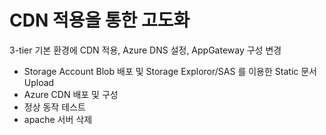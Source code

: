 # CDN 적용을 통한 고도화
3-tier 기본 환경에 CDN 적용, Azure DNS 설정, AppGateway 구성 변경
- Storage Account Blob 배포 및 Storage Exploror/SAS 를 이용한 Static 문서 Upload
- Azure CDN 배포 및 구성
- 정상 동작 테스트
- apache 서버 삭제